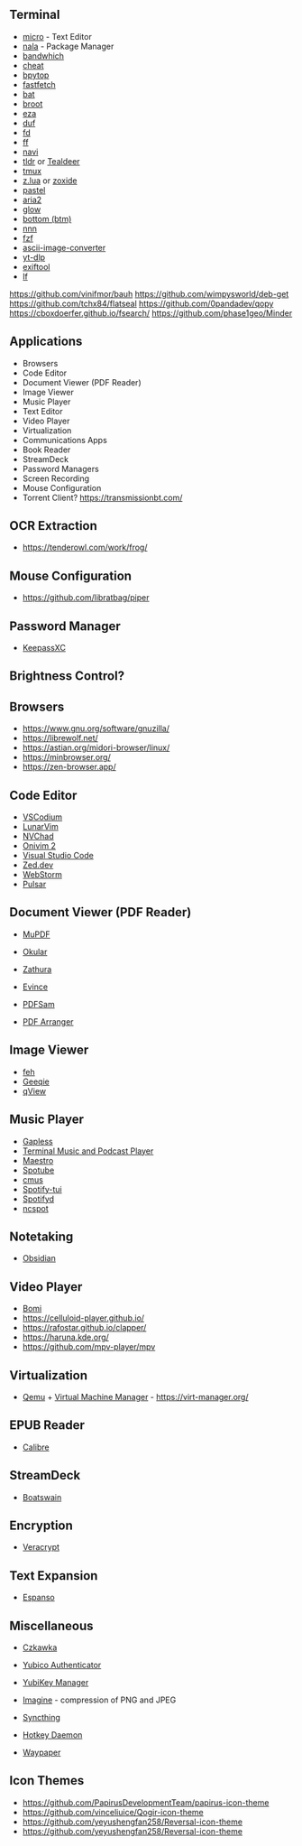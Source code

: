 ## Terminal

- [micro](https://micro-editor.github.io/) - Text Editor
- [nala](https://gitlab.com/volian/nala) - Package Manager
- [bandwhich](https://github.com/imsnif/bandwhich)
- [cheat](https://github.com/cheat/cheat)
- [bpytop](https://github.com/aristocratos/bpytop)
- [fastfetch](https://github.com/fastfetch-cli/fastfetch/)
- [bat](https://github.com/sharkdp/bat)
- [broot](https://dystroy.org/broot/)
- [eza](https://eza.rocks/)
- [duf](https://github.com/muesli/duf)
- [fd](https://github.com/sharkdp/fd)
- [ff](https://www.spflite.com/HtmlS/P_FF.html)
- [navi](https://github.com/denisidoro/navi?tab=readme-ov-file)
- [tldr](https://tldr.sh/) or [Tealdeer](https://tealdeer-rs.github.io/tealdeer/)
- [tmux](https://github.com/tmux/tmux)
- [z.lua](https://github.com/skywind3000/z.lua) or [zoxide](https://github.com/ajeetdsouza/zoxide)
- [pastel](https://github.com/sharkdp/pastel)
- [aria2](https://aria2.github.io/)
- [glow](https://github.com/charmbracelet/glow)
- [bottom (btm)](https://github.com/ClementTsang/bottom?tab=readme-ov-file)
- [nnn](https://github.com/jarun/nnn)
- [fzf](https://github.com/junegunn/fzf?tab=readme-ov-file)
- [ascii-image-converter](https://github.com/TheZoraiz/ascii-image-converter)
- [yt-dlp](https://github.com/yt-dlp/yt-dlp)
- [exiftool](https://exiftool.org/)
- [lf](https://github.com/gokcehan/lf)

https://github.com/vinifmor/bauh
https://github.com/wimpysworld/deb-get
https://github.com/tchx84/flatseal
https://github.com/0pandadev/qopy
https://cboxdoerfer.github.io/fsearch/
https://github.com/phase1geo/Minder

## Applications

- Browsers
- Code Editor
- Document Viewer (PDF Reader)
- Image Viewer
- Music Player
- Text Editor
- Video Player
- Virtualization
- Communications Apps
- Book Reader
- StreamDeck
- Password Managers
- Screen Recording
- Mouse Configuration
- Torrent Client? https://transmissionbt.com/

## OCR Extraction

- https://tenderowl.com/work/frog/

## Mouse Configuration

- https://github.com/libratbag/piper

## Password Manager

- [KeepassXC](https://keepassxc.org/)

## Brightness Control?

## Browsers

- https://www.gnu.org/software/gnuzilla/
- https://librewolf.net/
- https://astian.org/midori-browser/linux/
- https://minbrowser.org/
- https://zen-browser.app/

## Code Editor

- [VSCodium](https://vscodium.com/)
- [LunarVim](https://www.lunarvim.org/#opinionated)
- [NVChad](https://nvchad.com/)
- [Onivim 2](https://github.com/onivim/oni2)
- [Visual Studio Code](https://github.com/Microsoft/vscode)
- [Zed.dev](https://zed.dev/)
- [WebStorm](https://www.jetbrains.com/webstorm/)
- [Pulsar](https://pulsar-edit.dev/)

## Document Viewer (PDF Reader)

- [MuPDF](https://mupdf.com/)
- [Okular](https://okular.kde.org/)
- [Zathura](https://pwmt.org/projects/zathura/)
- [Evince]()

- [PDFSam](https://pdfsam.org/)
- [PDF Arranger](https://github.com/pdfarranger/pdfarranger)

## Image Viewer

- [feh](https://feh.finalrewind.org/)
- [Geeqie](https://www.geeqie.org/)
- [qView](https://interversehq.com/qview/)

## Music Player

- [Gapless](https://flathub.org/apps/com.github.neithern.g4music) 
- [Terminal Music and Podcast Player](https://github.com/tramhao/termusic?tab=readme-ov-file)
- [Maestro](https://github.com/PrajwalVandana/maestro-cli)
- [Spotube](https://spotube.krtirtho.dev/)
- [cmus](https://www.thunderbird.net/en-GB/)
- [Spotify-tui](https://github.com/Rigellute/spotify-tui?tab=readme-ov-file)
- [Spotifyd](https://github.com/Spotifyd/spotifyd)
- [ncspot](https://github.com/hrkfdn/ncspot)

## Notetaking

- [Obsidian](https://www.obsidian.md)

## Video Player

- [Bomi](https://bomi-player.github.io/)
- https://celluloid-player.github.io/
- https://rafostar.github.io/clapper/
- https://haruna.kde.org/
- https://github.com/mpv-player/mpv

## Virtualization

- [Qemu](https://github.com/qemu/qemu) + [Virtual Machine Manager](https://github.com/virt-manager/virt-manager) - https://virt-manager.org/

## EPUB Reader

- [Calibre]()

## StreamDeck

- [Boatswain](https://apps.gnome.org/Boatswain/)

## Encryption

- [Veracrypt](https://veracrypt.io/en/Home.html)

## Text Expansion

- [Espanso](https://espanso.org/)

## Miscellaneous

- [Czkawka](https://github.com/qarmin/czkawka?tab=readme-ov-file)

- [Yubico Authenticator]()

- [YubiKey Manager]()

- [Imagine](https://github.com/meowtec/Imagine?tab=readme-ov-file) - compression of PNG and JPEG

- [Syncthing](https://syncthing.net/)

- [Hotkey Daemon](https://github.com/waycrate/swhkd/)

- [Waypaper](https://github.com/anufrievroman/waypaper?tab=readme-ov-file)

## Icon Themes

- https://github.com/PapirusDevelopmentTeam/papirus-icon-theme
- https://github.com/vinceliuice/Qogir-icon-theme
- https://github.com/yeyushengfan258/Reversal-icon-theme
- https://github.com/yeyushengfan258/Reversal-icon-theme
